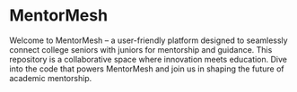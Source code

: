 # MentorMesh
Welcome to MentorMesh – a user-friendly platform designed to seamlessly connect college seniors with juniors for mentorship and guidance. This repository is a collaborative space where innovation meets education. Dive into the code that powers MentorMesh and join us in shaping the future of academic mentorship.
